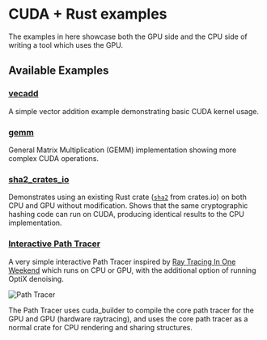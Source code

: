 # CUDA + Rust examples

The examples in here showcase both the GPU side and the CPU side of writing a tool which uses the GPU.

## Available Examples

### [vecadd](vecadd)
A simple vector addition example demonstrating basic CUDA kernel usage.

### [gemm](gemm)
General Matrix Multiplication (GEMM) implementation showing more complex CUDA operations.

### [sha2_crates_io](sha2_crates_io)
Demonstrates using an existing Rust crate ([`sha2`](https://crates.io/crates/sha2) from crates.io) on both CPU and GPU without modification. Shows that the same cryptographic hashing code can run on CUDA, producing identical results to the CPU implementation.

### [Interactive Path Tracer](path_tracer)
A very simple interactive Path Tracer inspired by [Ray Tracing In One Weekend](https://raytracing.github.io/books/RayTracingInOneWeekend.html)
which runs on CPU or GPU, with the additional option of running OptiX denoising.

![Path Tracer](assets/path_tracer.png)

The Path Tracer uses cuda_builder to compile the core path tracer for the GPU and GPU (hardware raytracing), and uses the core path tracer as a normal crate
for CPU rendering and sharing structures.
